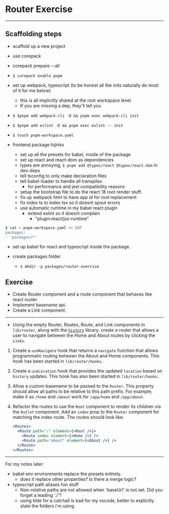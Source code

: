 # Router Exercise

---

## Scaffolding steps

- scaffold up a new project

- use corepack
- corepack prepare --all
- `$ corepack enable pnpm`
- set up webpack, typescript (to be honest all the inits naturally do most of it
  for me below)
  - this is all implicitly shared at the root workspace level.
  - If you are missing a dep, they'll tell you
- `$ $pnpm add webpack-cli -D && pnpm exec webpack-cli init`
- `$ $pnpm add eslint -D && pnpm exec eslint -- init`
- `$ touch pnpm-workspace.yaml`

- frontend package hijinks
  - set up all the presets for babel, inside of the package
  - set up react and react-dom as dependencies
  - types are annoying, `$ pnpm add @types/react @types/react-dom` in dev-deps
  - tell tsconfig to only make declaration files
  - tell babel-loader to handle all transpiles
    - for performance and jest compatibility reasons
  - setup the bootstrap file to do the react 18 root render stuff.
  - fix up webpack html to have app id for root replacement
  - fix index ts to index tsx so it doesnt spout errors
  - use automatic runtime in my babel react plugin
    - extend eslint so it doesnt complain
      - "plugin:react/jsx-runtime"

```bash
$ cat > pnpm-workspace.yaml << EOF
packages:
- 'packages/*'
```

- set up babel for react and typescript inside the package.

- create packages folder
  - `$ mkdir -p packages/router-exercise`

## Exercise

- Create Router component and a route component that behaves like react router.
- Implement basename api.
- Create a Link component.

---

* Using the empty Router, Routes, Route, and Link components in `lib/router`,
along with the [`history`](https://github.com/remix-run/history/blob/3e9dab413f4eda8d6bce565388c5ddb7aeff9f7e/docs/getting-started.md)
library, create a router that allows a user to navigate between the Home and
About routes by clicking the `Links`.

1. Create a `useNavigate` hook that returns a `navigate` function that allows
   programmatic routing between the About and Home components. This hook has
   been started in `lib/router/hooks`.
2. Create a `useLocation` hook that provides the updated `location` based on
   `history` updates. This hook has also been started in `lib/router/hooks`.
3. Allow a custom basename to be passed to the `Router`. This property should
   allow all paths to be relative to this path prefix. For example, make it so
   `/home` and `/about` work for `/app/home` and `/app/about`.
4. Refactor the routes to use the `Root` component to render its children via
   the `Outlet` component. Add an `index` prop to the `Router` component for
   matching the index route. The routes should look like:

   ```jsx
   <Routes>
     <Route path="/" element={<Root />}>
       <Route index element={<Home />} />
       <Route path="about" element={<About />} />
     </Route>
   </Routes>
   ```

---

For my notes later:

- babel env environments replace the presets entirely.
  - does it replace other properties? Is there a merge logic?
- typescript path aliases fun stuff
  - Non-relative paths are not allowed when 'baseUrl' is not set. Did you forget
    a leading './'?
  - using tilde for a catchall is bad for my vscode, better to explicitly state
    the folders i'm using.
